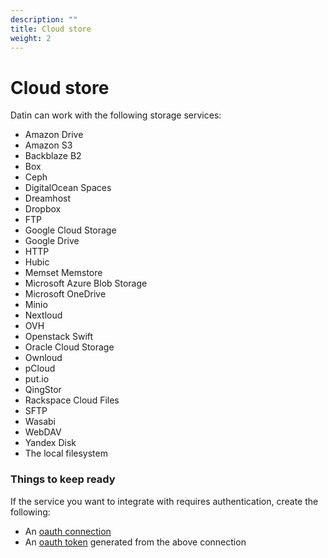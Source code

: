 ```yaml
---
description: ""
title: Cloud store
weight: 2
---
```


# Cloud store

Datin can work with the following storage services:

- Amazon Drive  
- Amazon S3  
- Backblaze B2  
- Box  
- Ceph  
- DigitalOcean Spaces  
- Dreamhost  
- Dropbox  
- FTP  
- Google Cloud Storage  
- Google Drive  
- HTTP  
- Hubic  
- Memset Memstore  
- Microsoft Azure Blob Storage  
- Microsoft OneDrive  
- Minio  
- Nextloud  
- OVH  
- Openstack Swift  
- Oracle Cloud Storage  
- Ownloud  
- pCloud  
- put.io  
- QingStor  
- Rackspace Cloud Files  
- SFTP  
- Wasabi  
- WebDAV  
- Yandex Disk  
- The local filesystem  

### Things to keep ready

If the service you want to integrate with requires authentication, create the following:

- An [oauth connection](/extend/oauth_connection)
- An [oauth token](/extend/oauth_token) generated from the above connection
